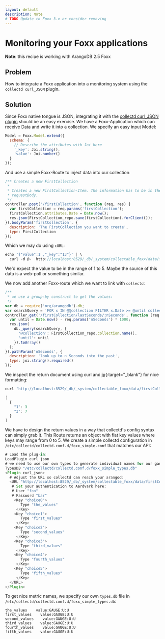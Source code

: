 ```yaml
---
layout: default
description: Note
# TODO Update to Foxx 3.x or consider removing
---
```

Monitoring your Foxx applications
=================================

**Note**: this recipe is working with ArangoDB 2.5 Foxx

Problem
-------

How to integrate a Foxx application into a monitoring system using the `collectd curl_JSON` plugin.

Solution
--------

Since Foxx native tongue is JSON, integrating it with the [collectd curl_JSON plugin](monitoring-collectd.html)
should be an easy exercise.
We have a Foxx-Application which can receive Data and write it into a collection. We specify an easy input Model:

```javascript
Model = Foxx.Model.extend({
  schema: {
    // Describe the attributes with Joi here
    '_key': Joi.string(),
    'value': Joi.number()
  }
});
```

And use a simple Foxx-Route to inject data into our collection:

```javascript
/** Creates a new FirstCollection
 *
 * Creates a new FirstCollection-Item. The information has to be in the
 * requestBody.
 */
controller.post('/firstCollection', function (req, res) {
  var firstCollection = req.params('firstCollection');
  firstCollection.attributes.Date = Date.now();
  res.json(FirstCollection_repo.save(firstCollection).forClient());
}).bodyParam('firstCollection', {
  description: 'The FirstCollection you want to create',
  type: FirstCollection
});
```

Which we may do using `cURL`:

```javascript
echo '{"value":1 ,"_key":"13"}' | \
  curl -d @-  http://localhost:8529/_db/_system/collectable_foxx/data/firstCollection/firstCollection
```

We'd expect the value to be in the range of 1 to 5. Maybe the source of this data is a web-poll or something similar.

We now add another Foxx-route which we want to link with `collectd`:

```javascript
/**
 * we use a group-by construct to get the values:
 */
var db = require('org/arangodb').db;
var searchQuery = 'FOR x IN @@collection FILTER x.Date >= @until collect value=x.value with count into counter RETURN {[[CONCAT("choice", value)] : counter }';
controller.get('/firstCollection/lastSeconds/:nSeconds', function (req, res) {
  var until = Date.now() - req.params('nSeconds') * 1000;
  res.json(
    db._query(searchQuery, {
      '@collection': FirstCollection_repo.collection.name(),
      'until': until
    }).toArray()
  );
}).pathParam('nSeconds', {
  description: 'look up to n Seconds into the past',
  type: joi.string().required()
});
```

We inspect the return document using curl and [jq](http://stedolan.github.io/jq/){:target="_blank"} for nice formatting:

```javascript
curl 'http://localhost:8529/_db/_system/collectable_foxx/data/firstCollection/firstCollection/lastSeconds/10' |jq "."

[
  {
    "1": 3
    "3": 7
  }
]
```

We have to design the return values in a way that collectd's config syntax can simply grab it. This Route returns an object with flat key values where keys may range from 0 to 5.
We create a simple collectd configuration in `/etc/collectd/collectd.conf.d/foxx_simple.conf` that matches our API:

```javascript
# Load the plug-in:
LoadPlugin curl_json
# we need to use our own types to generate individual names for our gauges:
TypesDB "/etc/collectd/collectd.conf.d/foxx_simple_types.db"
<Plugin curl_json>
  # Adjust the URL so collectd can reach your arangod:
  <URL "http://localhost:8529/_db/_system/collectable_foxx/data/firstCollection/firstCollection/lastSeconds/10">
   # Set your authentication to Aardvark here:
   # User "foo"
   # Password "bar"
    <Key "choice0">
       Type "the_values"
     </Key>
    <Key "choice1">
       Type "first_values"
     </Key>
    <Key "choice2">
       Type "second_values"
     </Key>
    <Key "choice3">
       Type "third_values"
     </Key>
    <Key "choice4">
       Type "fourth_values"
     </Key>
    <Key "choice5">
       Type "fifth_values"
     </Key>
  </URL>
</Plugin>
```

To get nice metric names, we specify our own `types.db` file in `/etc/collectd/collectd.conf.d/foxx_simple_types.db`:

```
the_values    value:GAUGE:U:U
first_values    value:GAUGE:U:U
second_values    value:GAUGE:U:U
third_values    value:GAUGE:U:U
fourth_values    value:GAUGE:U:U
fifth_values    value:GAUGE:U:U
```
